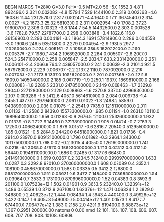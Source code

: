 BEGN
MARCS T=2800 G=3.0 FeH=-0.5 MT=2.0
                  56
-5.0 1552.3 4.811 892496.0 2.321 0.002082 
-4.8 1579.1 7.529 1444100.0 2.319 0.002263 
-4.6 1608.6 11.44 2312570.0 2.317 0.002471 
-4.4 1640.0 17.11 3674540.0 2.314 0.0027 
-4.2 1673.3 25.32 5810300.0 2.311 0.002954 
-4.0 1708.2 37.23 9160070.0 2.308 0.00323 
-3.8 1744.7 54.5 14432500.0 2.303 0.003528 
-3.6 1782.8 79.57 22787700.0 2.298 0.003848 
-3.4 1822.6 116.0 36156900.0 2.293 0.004191 
-3.2 1864.3 169.1 57814900.0 2.286 0.004558 
-3.0 1908.6 246.5 93511800.0 2.279 0.004954 
-2.9 1931.5 297.7 119289000.0 2.274 0.005161 
-2.8 1955.6 359.5 152922000.0 2.269 0.005379 
-2.7 1980.7 434.2 196892000.0 2.264 0.005607 
-2.6 2007.0 524.3 254710000.0 2.258 0.005847 
-2.5 2034.7 633.2 331420000.0 2.251 0.006101 
-2.4 2066.6 764.2 439057000.0 2.241 0.00639 
-2.3 2101.4 921.5 587978000.0 2.229 0.006707 
-2.2 2137.2 1110.0 787092000.0 2.216 0.007033 
-2.1 2173.9 1337.0 1052620000.0 2.201 0.007369 
-2.0 2211.6 1609.0 1405040000.0 2.185 0.007719 
-1.9 2250.1 1937.0 1869810000.0 2.168 0.008083 
-1.8 2289.5 2331.0 2478500000.0 2.149 0.008463 
-1.7 2329.8 2804.0 3271280000.0 2.129 0.008863 
-1.6 2370.8 3373.0 4296830000.0 2.107 0.009286 
-1.5 2412.6 4057.0 5614610000.0 2.084 0.009738 
-1.4 2455.1 4877.0 7297940000.0 2.061 0.01022 
-1.3 2498.2 5859.0 9438990000.0 2.036 0.01075 
-1.2 2541.9 7035.0 12151300000.0 2.011 0.01132 
-1.1 2586.2 8439.0 15578300000.0 1.985 0.01194 
-1.0 2631.0 10110.0 19896400000.0 1.959 0.01263 
-0.9 2676.5 12100.0 25326000000.0 1.932 0.01339 
-0.8 2722.6 14460.0 32138900000.0 1.905 0.01424 
-0.7 2769.3 17250.0 40662400000.0 1.878 0.01517 
-0.6 2816.7 20540.0 51295500000.0 1.85 0.01621 
-0.5 2864.9 24420.0 64518000000.0 1.823 0.01736 
-0.4 2914.0 28970.0 80912100000.0 1.796 0.01862 
-0.3 2964.1 34300.0 101175000000.0 1.768 0.02 
-0.2 3015.4 40550.0 126160000000.0 1.741 0.0215 
-0.1 3068.0 47870.0 156930000000.0 1.713 0.02312 
0.0 3122.0 56440.0 194811000000.0 1.686 0.02485 
0.1 3177.6 66480.0 241491000000.0 1.659 0.0267 
0.2 3234.5 78240.0 299097000000.0 1.633 0.0287 
0.3 3292.8 92010.0 370360000000.0 1.608 0.03089 
0.4 3352.1 108100.0 458670000000.0 1.583 0.03335 
0.5 3412.2 126800.0 568170000000.0 1.561 0.03621 
0.6 3472.7 148400.0 703685000000.0 1.54 0.03964 
0.7 3533.3 173100.0 870696000000.0 1.52 0.04383 
0.8 3593.6 201100.0 1.07523e+12 1.502 0.04901 
0.9 3653.5 232400.0 1.32391e+12 1.486 0.05539 
1.0 3712.9 267100.0 1.62376e+12 1.471 0.06324 
1.2 3829.0 346800.0 2.40623e+12 1.444 0.08434 
1.4 3943.4 440400.0 3.49926e+12 1.422 0.1147 
1.6 4057.3 549000.0 5.00414e+12 1.401 0.1573 
1.8 4172.7 674400.0 7.06477e+12 1.383 0.2158 
2.0 4291.9 819400.0 9.88873e+12 1.367 0.2951 
200000.00
natoms              0      0.00
nmol          12
          101.         106.       107.      108.         606.        607.        608.
          707.         708.       808.    10108.       60808.
